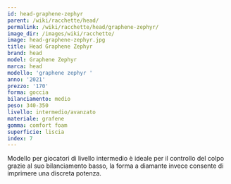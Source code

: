 ```yaml
---
id: head-graphene-zephyr
parent: /wiki/racchette/head/
permalink: /wiki/racchette/head/graphene-zephyr/
image_dir: /images/wiki/racchette/
image: head-graphene-zephyr.jpg
title: Head Graphene Zephyr
brand: head
model: Graphene Zephyr
marca: head
modello: 'graphene zephyr '
anno: '2021'
prezzo: '170'
forma: goccia
bilanciamento: medio
peso: 340-350
livello: intermedio/avanzato
materiale: grafene
gomma: comfort foam
superficie: liscia
index: 7
---
```

Modello per giocatori di livello intermedio è ideale per il controllo del colpo grazie al suo bilanciamento basso, la forma a diamante invece consente di imprimere una discreta potenza.